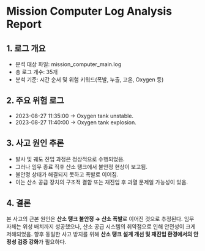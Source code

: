 # Mission Computer Log Analysis Report

## 1. 로그 개요
- 분석 대상 파일: mission_computer_main.log
- 총 로그 개수: 35개
- 분석 기준: 시간 순서 및 위험 키워드(폭발, 누출, 고온, Oxygen 등)

## 2. 주요 위험 로그
- 2023-08-27 11:35:00 → Oxygen tank unstable.
- 2023-08-27 11:40:00 → Oxygen tank explosion.

## 3. 사고 원인 추론
- 발사 및 궤도 진입 과정은 정상적으로 수행되었음.
- 그러나 임무 종료 직후 산소 탱크에서 불안정 현상이 보고됨.
- 불안정 상태가 해결되지 못하고 폭발로 이어짐.
- 이는 산소 공급 장치의 구조적 결함 또는 재진입 후 과열 문제일 가능성이 있음.

## 4. 결론
본 사고의 근본 원인은 **산소 탱크 불안정 → 산소 폭발**로 이어진 것으로 추정된다.
임무 자체는 위성 배치까지 성공했으나, 산소 공급 시스템의 취약점으로 인해 안전성이 크게 저해되었음.
향후 동일한 사고 방지를 위해 **산소 탱크 설계 개선 및 재진입 환경에서의 안정성 검증 강화**가 필요하다.
